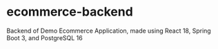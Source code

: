 # ecommerce-backend
 Backend of Demo Ecommerce Application, made using React 18, Spring Boot 3, and PostgreSQL 16
